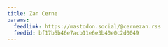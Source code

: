 ```yaml
---
title: Zan Cerne
params:
  feedlink: https://mastodon.social/@cernezan.rss
  feedid: bf17b5b46e7acb11e6e3b40e0c2d0049
---
```

